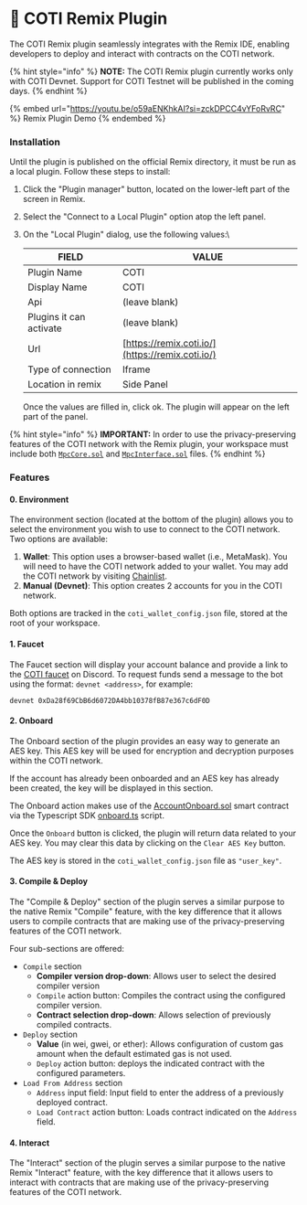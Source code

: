 # 🔌 COTI Remix Plugin

The COTI Remix plugin seamlessly integrates with the Remix IDE, enabling developers to deploy and interact with contracts on the COTI network.

{% hint style="info" %}
**NOTE:** The COTI Remix plugin currently works only with COTI Devnet. Support for COTI Testnet will be published in the coming days.
{% endhint %}

{% embed url="https://youtu.be/o59aENKhkAI?si=zckDPCC4vYFoRvRC" %}
Remix Plugin Demo
{% endembed %}

### Installation

Until the plugin is published on the official Remix directory, it must be run as a local plugin. Follow these steps to install:

1. Click the "Plugin manager" button, located on the lower-left part of the screen in Remix.
2. Select the "Connect to a Local Plugin" option atop the left panel.
3.  On the "Local Plugin" dialog, use the following values:\


    | FIELD                   | VALUE                                            |
    | ----------------------- | ------------------------------------------------ |
    | Plugin Name             | COTI                                             |
    | Display Name            | COTI                                             |
    | Api                     | (leave blank)                                    |
    | Plugins it can activate | (leave blank)                                    |
    | Url                     | [https://remix.coti.io/](https://remix.coti.io/) |
    | Type of connection      | Iframe                                           |
    | Location in remix       | Side Panel                                       |

    Once the values are filled in, click ok. The plugin will appear on the left part of the panel.



{% hint style="info" %}
**IMPORTANT:** In order to use the privacy-preserving features of the COTI network with the Remix plugin, your workspace must include both [`MpcCore.sol`](https://github.com/coti-io/confidentiality-contracts/blob/main/contracts/lib/MpcCore.sol) and [`MpcInterface.sol`](https://github.com/coti-io/confidentiality-contracts/blob/main/contracts/lib/MpcInterface.sol) files.
{% endhint %}

### Features

#### 0. Environment

The environment section (located at the bottom of the plugin) allows you to select the environment you wish to use to connect to the COTI network. Two options are available:

1. **Wallet**: This option uses a browser-based wallet (i.e., MetaMask). You will need to have the COTI network added to your wallet. You may add the COTI network by visiting [Chainlist](https://chainlist.org/chain/13068200).
2. **Manual (Devnet)**: This option creates 2 accounts for you in the COTI network.

Both options are tracked in the `coti_wallet_config.json` file, stored at the root of your workspace.

#### 1. Faucet

The Faucet section will display your account balance and provide a link to the [COTI faucet](https://faucet.coti.io/) on Discord. To request funds send a message to the bot using the format: `devnet <address>`, for example:

```
devnet 0xDa28f69CbB6d6072DA4bb10378fB87e367c6dF0D
```

#### 2. Onboard

The Onboard section of the plugin provides an easy way to generate an AES key. This AES key will be used for encryption and decryption purposes within the COTI network.

If the account has already been onboarded and an AES key has already been created, the key will be displayed in this section.

The Onboard action makes use of the [AccountOnboard.sol](https://github.com/coti-io/confidentiality-contracts/blob/main/contracts/AccountOnboard/AccountOnboard.sol) smart contract via the Typescript SDK [onboard.ts](https://github.com/coti-io/coti-sdk-typescript/blob/main/src/account/onboard.ts) script.

Once the `Onboard` button is clicked, the plugin will return data related to your AES key. You may clear this data by clicking on the `Clear AES Key` button.

The AES key is stored in the `coti_wallet_config.json` file as `"user_key"`.

#### 3. Compile & Deploy

The "Compile & Deploy" section of the plugin serves a similar purpose to the native Remix "Compile" feature, with the key difference that it allows users to compile contracts that are making use of the privacy-preserving features of the COTI network.

Four sub-sections are offered:

* `Compile` section
  * **Compiler version drop-down**: Allows user to select the desired compiler version
  * `Compile` action button: Compiles the contract using the configured compiler version.
  * **Contract selection drop-down**: Allows selection of previously compiled contracts.
* `Deploy` section
  * **Value** (in wei, gwei, or ether): Allows configuration of custom gas amount when the default estimated gas is not used.
  * `Deploy` action button: deploys the indicated contract with the configured parameters.
* `Load From Address` section
  * `Address` input field: Input field to enter the address of a previously deployed contract.
  * `Load Contract` action button: Loads contract indicated on the `Address` field.

#### 4. Interact

The "Interact" section of the plugin serves a similar purpose to the native Remix "Interact" feature, with the key difference that it allows users to interact with contracts that are making use of the privacy-preserving features of the COTI network.
